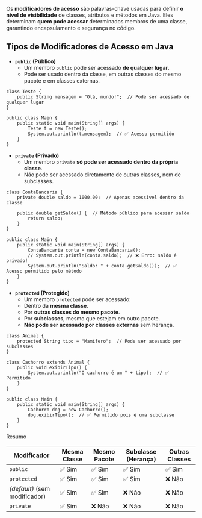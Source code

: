 Os **modificadores de acesso** são palavras-chave usadas para definir **o nível de visibilidade** de classes, atributos e métodos em Java. Eles determinam **quem pode acessar** determinados membros de uma classe, garantindo encapsulamento e segurança no código.

## **Tipos de Modificadores de Acesso em Java**

- **`public` (Público)**
	- Um membro `public` pode ser acessado **de qualquer lugar**.  
	- Pode ser usado dentro da classe, em outras classes do mesmo pacote e em classes externas.
	
```
class Teste {
    public String mensagem = "Olá, mundo!";  // Pode ser acessado de qualquer lugar
}

public class Main {
    public static void main(String[] args) {
        Teste t = new Teste();
        System.out.println(t.mensagem);  // ✅ Acesso permitido
    }
}
```

-  **`private` (Privado)**
	- Um membro `private` **só pode ser acessado dentro da própria classe**.  
	- Não pode ser acessado diretamente de outras classes, nem de subclasses.
	
```
class ContaBancaria {
    private double saldo = 1000.00;  // Apenas acessível dentro da classe

    public double getSaldo() {  // Método público para acessar saldo
        return saldo;
    }
}
```

```
public class Main {
    public static void main(String[] args) {
        ContaBancaria conta = new ContaBancaria();
        // System.out.println(conta.saldo);  // ❌ Erro: saldo é privado!
        System.out.println("Saldo: " + conta.getSaldo());  // ✅ Acesso permitido pelo método
    }
}
```

- **`protected` (Protegido)**
	- Um membro `protected` pode ser acessado:  
	- Dentro da **mesma classe**.  
	- Por **outras classes do mesmo pacote**.  
	- Por **subclasses**, mesmo que estejam em outro pacote.  
	- **Não pode ser acessado por classes externas** sem herança.
	
```
class Animal {
    protected String tipo = "Mamífero";  // Pode ser acessado por subclasses
}

class Cachorro extends Animal {
    public void exibirTipo() {
        System.out.println("O cachorro é um " + tipo);  // ✅ Permitido
    }
}

public class Main {
    public static void main(String[] args) {
        Cachorro dog = new Cachorro();
        dog.exibirTipo();  // ✅ Permitido pois é uma subclasse
    }
}
```


Resumo

| Modificador                   | Mesma Classe | Mesmo Pacote | Subclasse (Herança) | Outras Classes |
| ----------------------------- | ------------ | ------------ | ------------------- | -------------- |
| `public`                      | ✅ Sim        | ✅ Sim        | ✅ Sim               | ✅ Sim          |
| `protected`                   | ✅ Sim        | ✅ Sim        | ✅ Sim               | ❌ Não          |
| _(default)_ (sem modificador) | ✅ Sim        | ✅ Sim        | ❌ Não               | ❌ Não          |
| `private`                     | ✅ Sim        | ❌ Não        | ❌ Não               | ❌ Não          |
